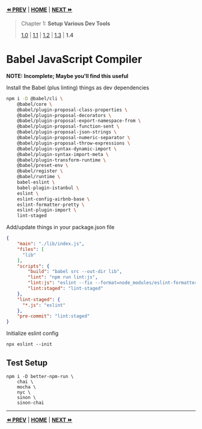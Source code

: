 **[⏪ PREV](./990aef78-054d-44cf-bee1-fe2bad77c363.md)** | **[HOME](./index.md)** | **[NEXT ⏩](./1c7f4380-1eb3-426a-8805-3c521cea585b.md)**

> Chapter 1: **Setup Various Dev Tools**
>
> [1.0](./5773411b-7fbd-4ecd-8d30-cd539841ee8b.md) |
[1.1](./4360112c-f735-4dac-8f06-e8386bcd1ffd.md) |
[1.2](./134d9622-bae1-47f6-bec6-8dac5da9d798.md) |
[1.3](./990aef78-054d-44cf-bee1-fe2bad77c363.md) |
**1.4**

# Babel JavaScript Compiler

**NOTE: Incomplete; Maybe you'll find this useful**

Install the Babel (plus linting) things as dev dependencies
```bash
npm i -D @babel/cli \
    @babel/core \
    @babel/plugin-proposal-class-properties \
    @babel/plugin-proposal-decorators \
    @babel/plugin-proposal-export-namespace-from \
    @babel/plugin-proposal-function-sent \
    @babel/plugin-proposal-json-strings \
    @babel/plugin-proposal-numeric-separator \
    @babel/plugin-proposal-throw-expressions \
    @babel/plugin-syntax-dynamic-import \
    @babel/plugin-syntax-import-meta \
    @babel/plugin-transform-runtime \
    @babel/preset-env \
    @babel/register \
    @babel/runtime \
    babel-eslint \
    babel-plugin-istanbul \
    eslint \
    eslint-config-airbnb-base \
    eslint-formatter-pretty \
    eslint-plugin-import \
    lint-staged
```

Add/update things in your package.json file
```json
{
    "main": "./lib/index.js",
    "files": [
      "lib"
    ],
    "scripts": {
        "build": "babel src --out-dir lib",
        "lint": "npm run lint:js",
        "lint:js": "eslint --fix --format=node_modules/eslint-formatter-pretty .",
        "lint:staged": "lint-staged"
    },
    "lint-staged": {
      "*.js": "eslint"
    },
    "pre-commit": "lint:staged"
}
```

Initialize eslint config
```
npx eslint --init
```

## Test Setup

```
npm i -D better-npm-run \
    chai \
    mocha \
    nyc \
    sinon \
    sinon-chai
```


---

**[⏪ PREV](./990aef78-054d-44cf-bee1-fe2bad77c363.md)** | **[HOME](./index.md)** | **[NEXT ⏩](./1c7f4380-1eb3-426a-8805-3c521cea585b.md)**

